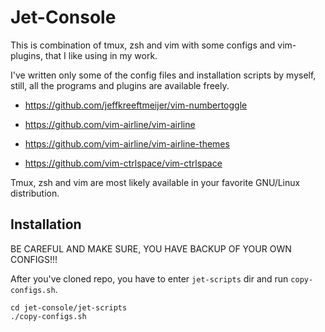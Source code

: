 # Jet-Console

This is combination of tmux, zsh and vim with some configs and vim-plugins, that I like using in my work.

I've written only some of the config files and installation scripts by myself, still, all the programs and plugins are available freely.


* https://github.com/jeffkreeftmeijer/vim-numbertoggle

* https://github.com/vim-airline/vim-airline

* https://github.com/vim-airline/vim-airline-themes

* https://github.com/vim-ctrlspace/vim-ctrlspace


Tmux, zsh and vim are most likely available in your favorite GNU/Linux distribution.


## Installation

BE CAREFUL AND MAKE SURE, YOU HAVE BACKUP OF YOUR OWN CONFIGS!!!

After you've cloned repo, you have to enter `jet-scripts` dir and run `copy-configs.sh`.

```
cd jet-console/jet-scripts
./copy-configs.sh
```
